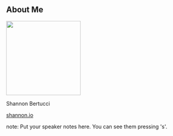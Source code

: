 ##  About Me

<div class="image-container">
  <img
    class="headshot-image" src="http://www.shannon.io/assets/images/me-headshot.jpg" width="200">
</div>

Shannon Bertucci

[shannon.io](http://www.shannon.io)

note:
    Put your speaker notes here.
    You can see them pressing 's'.
